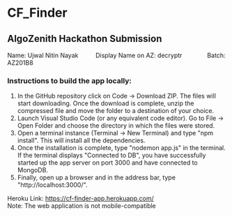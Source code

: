 # CF_Finder
## AlgoZenith Hackathon Submission
Name: Ujwal Nitin Nayak &emsp; &emsp; Display Name on AZ: decryptr &emsp; &emsp; &emsp; Batch: AZ201B8
### Instructions to build the app locally:
1. In the GitHub repository click on Code -> Download ZIP.  The files will start downloading. Once the download is complete, unzip the compressed file and move the folder to a destination of your choice. 
2. Launch Visual Studio Code (or any equivalent code editor). Go to File -> Open Folder and choose the directory in which the files were stored.
3. Open a terminal instance (Terminal -> New Terminal) and type "npm install". This will install all the dependencies. 
4. Once the installation is complete, type "nodemon app.js" in the terminal. If the terminal displays "Connected to DB", you have successfully started up the app server on port 3000 and have connected to MongoDB.
5. Finally, open up a browser and in the address bar, type "http://localhost:3000/".

Heroku Link:  https://cf-finder-app.herokuapp.com/
<br/>
Note: The web application is not mobile-compatible
